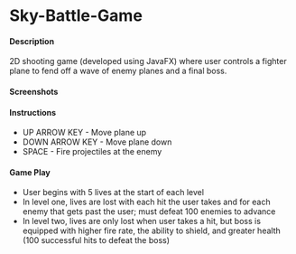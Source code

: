 # Sky-Battle-Game

#### Description 

2D shooting game (developed using JavaFX) where user controls a fighter plane to fend off a wave of enemy planes and a final boss.

#### Screenshots



#### Instructions
* UP ARROW KEY - Move plane up
* DOWN ARROW KEY - Move plane down
* SPACE - Fire projectiles at the enemy 

#### Game Play
* User begins with 5 lives at the start of each level
* In level one, lives are lost with each hit the user takes and for each enemy that gets past the user; must defeat 100 enemies to advance 
* In level two, lives are only lost when user takes a hit, but boss is equipped with higher fire rate, the ability to shield, and greater health (100 successful hits to defeat the boss)

  




